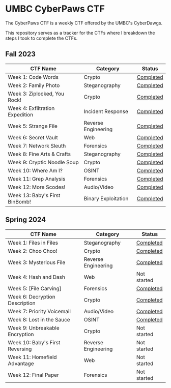 # UMBC CyberPaws CTF
The CyberPaws CTF is a weekly CTF offered by the UMBC's CyberDawgs.

This repository serves as a tracker for the CTFs where I breakdown the steps I took to complete the CTFs.

## Fall 2023
| CTF Name | Category | Status | 
|---       |---       |---     |
| Week 1: Code Words | Crypto | [Completed](Fall-2023/Week1/) |
| Week 2: Family Photo | Steganography | [Completed](Fall-2023/Week2/) |
| Week 3: Ziplocked, You Rock! | Crypto |  [Completed](Fall-2023/Week3/) |
| Week 4: Exfiltration Expedition | Incident Response |  [Completed](Fall-2023/Week4/) |
| Week 5: Strange File | Reverse Engineering |  [Completed](Fall-2023/Week5/) |
| Week 6: Secret Vault | Web |  [Completed](Fall-2023/Week6/) |
| Week 7: Network Sleuth | Forensics |  [Completed](Fall-2023/Week7/) |
| Week 8: Fine Arts & Crafts | Steganography |  [Completed](Fall-2023/Week8/) |
| Week 9: Cryptic Noodle Soup | Crypto |  [Completed](Fall-2023/Week9/) |
| Week 10: Where Am I? | OSINT |  [Completed](Fall-2023/Week10/) |
| Week 11: Grep Analysis | Forensics |  [Completed](Fall-2023/Week11/) |
| Week 12: More Scodes! | Audio/Video |  [Completed](Fall-2023/Week12/) |
| Week 13: Baby's First BinBomb! | Binary Exploitation |  [Completed](Fall-2023/Week13/) |

## Spring 2024
| CTF Name | Category | Status | 
|---       |---       |---     |
| Week 1: Files in Files | Steganography | [Completed](Spring-2024/Week1/) |
| Week 2: Choo Choo! | Crypto | [Completed](Spring-2024/Week2/)  |
| Week 3: Mysterious File | Reverse Engineering |  [Completed](Spring-2024/Week3/) |
| Week 4: Hash and Dash | Web |  Not started |
| Week 5: [File Carving] | Forensics |  [Completed](Spring-2024/Week5/) |
| Week 6: Decryption Description | Crypto |  [Completed](Spring-2024/Week6/) |
| Week 7: Priority Voicemail | Audio/Video |  [Completed](Spring-2024/Week7/) |
| Week 8: Lost in the Sauce | OSINT | [Completed](Spring-2024/Week8/) |
| Week 9: Unbreakable Encryption | Crypto |  Not started |
| Week 10: Baby's First Reversing | Reverse Engineering |  Not started |
| Week 11: Homefield Advantage | Web |  Not started |
| Week 12: Final Paper | Forensics |  Not started |
